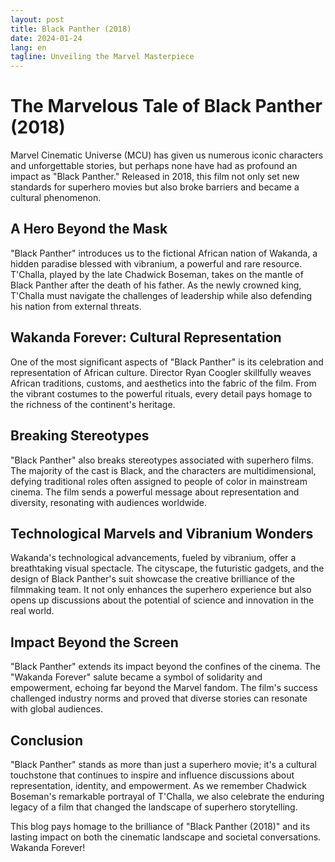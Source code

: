 ```yaml
---
layout: post
title: Black Panther (2018)
date: 2024-01-24
lang: en
tagline: Unveiling the Marvel Masterpiece
---
```


# The Marvelous Tale of Black Panther (2018)

Marvel Cinematic Universe (MCU) has given us numerous iconic characters and unforgettable stories, but perhaps none have had as profound an impact as "Black Panther." Released in 2018, this film not only set new standards for superhero movies but also broke barriers and became a cultural phenomenon.

## A Hero Beyond the Mask

"Black Panther" introduces us to the fictional African nation of Wakanda, a hidden paradise blessed with vibranium, a powerful and rare resource. T'Challa, played by the late Chadwick Boseman, takes on the mantle of Black Panther after the death of his father. As the newly crowned king, T'Challa must navigate the challenges of leadership while also defending his nation from external threats.

## Wakanda Forever: Cultural Representation

One of the most significant aspects of "Black Panther" is its celebration and representation of African culture. Director Ryan Coogler skillfully weaves African traditions, customs, and aesthetics into the fabric of the film. From the vibrant costumes to the powerful rituals, every detail pays homage to the richness of the continent's heritage.

## Breaking Stereotypes

"Black Panther" also breaks stereotypes associated with superhero films. The majority of the cast is Black, and the characters are multidimensional, defying traditional roles often assigned to people of color in mainstream cinema. The film sends a powerful message about representation and diversity, resonating with audiences worldwide.

## Technological Marvels and Vibranium Wonders

Wakanda's technological advancements, fueled by vibranium, offer a breathtaking visual spectacle. The cityscape, the futuristic gadgets, and the design of Black Panther's suit showcase the creative brilliance of the filmmaking team. It not only enhances the superhero experience but also opens up discussions about the potential of science and innovation in the real world.

## Impact Beyond the Screen

"Black Panther" extends its impact beyond the confines of the cinema. The "Wakanda Forever" salute became a symbol of solidarity and empowerment, echoing far beyond the Marvel fandom. The film's success challenged industry norms and proved that diverse stories can resonate with global audiences.

## Conclusion

"Black Panther" stands as more than just a superhero movie; it's a cultural touchstone that continues to inspire and influence discussions about representation, identity, and empowerment. As we remember Chadwick Boseman's remarkable portrayal of T'Challa, we also celebrate the enduring legacy of a film that changed the landscape of superhero storytelling.

This blog pays homage to the brilliance of "Black Panther (2018)" and its lasting impact on both the cinematic landscape and societal conversations. Wakanda Forever!
